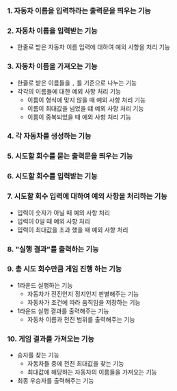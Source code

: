 ### 1. 자동차 이름을 입력하라는 출력문을 띄우는 기능
### 2. 자동차 이름을 입력받는 기능
- 한줄로 받은 자동차 이름 입력에 대하여 예외 사항을 처리 기능
### 3. 자동차 이름을 가져오는 기능
-  한줄로 받은 이름들을 `,` 를 기준으로 나누는 기능
-  각각의 이름들에 대한 예외 사항 처리 기능
   - 이름이 형식에 맞지 않을 때 예외 사항 처리 기능
   - 이름이 최대값을 넘었을 떄 예외 사항 처리 기능
   - 이름이 중복되었을 때 예외 사항 처리 기능
### 4. 각 자동차를 생성하는 기능
### 5. 시도할 회수를 묻는 출력문을 띄우는 기능
### 6. 시도할 회수를 입력받는 기능
### 7. 시도할 회수 입력에 대하여 예외 사항을 처리하는 기능
-   입력이 숫자가 아닐 때 예외 사항 처리
-   입력이 0일 때 예외 사항 처리
-   입력이 최대값을 초과 했을 때 예외 사항 처리
### 8. "실행 결과"를 출력하는 기능
### 9. 총 시도 회수만큼 게임 진행 하는 기능
-   1라운드 실행하는 기능
    -  자동차가 전진인지 정지인지 판별해주는 기능
    -  자동차가 조건에 따라 움직임을 저장하는 기능
-   1라운드 실행 결과를 출력해주는 기능
    -   자동차 이름과 전진 범위를 출력해주는 기능
### 10. 게임 결과를 가져오는 기능
-   승자를 찾는 기능
    - 자동차들 중에 전진 최대값을 찾는 기능
    - 최대값에 해당하는 자동차의 이름들을 가져오는 기능
-   최종 우승자를 출력해주는 기능